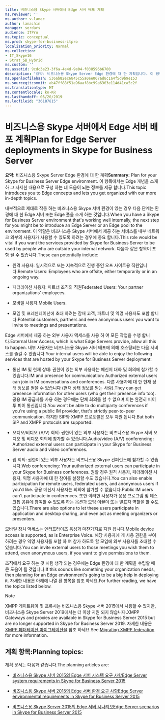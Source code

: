```yaml
---
title: 비즈니스용 Skype 서버에서 Edge 서버 배포 계획
ms.reviewer: ''
ms.author: v-lanac
author: lanachin
manager: serdars
audience: ITPro
ms.topic: conceptual
ms.prod: skype-for-business-itpro
localization_priority: Normal
ms.collection:
- IT_Skype16
- Strat_SB_Hybrid
ms.custom: ''
ms.assetid: 9cdc3e23-3f6a-4e4d-9e04-f038596b6700
description: '요약: 비즈니스용 Skype Server Edge 환경에 대 한 계획입니다. 이 항목에서는 Edge 개념을 소개 하 고 자세한 내용으로 구성 하는 데 도움이 되는 정보를 제공 합니다.'
ms.openlocfilehash: 536ab82ec6845c55a0ee067ad8c1a4f5d9b9e153
ms.sourcegitcommit: ab47ff88f51a96aaf8bc99a6303e114d41ca5c2f
ms.translationtype: MT
ms.contentlocale: ko-KR
ms.lasthandoff: 05/20/2019
ms.locfileid: "36187815"
---
```

# <a name="plan-for-edge-server-deployments-in-skype-for-business-server"></a><span data-ttu-id="9c2c9-104">비즈니스용 Skype 서버에서 Edge 서버 배포 계획</span><span class="sxs-lookup"><span data-stu-id="9c2c9-104">Plan for Edge Server deployments in Skype for Business Server</span></span>
 
<span data-ttu-id="9c2c9-105">**요약:** 비즈니스용 Skype Server Edge 환경에 대 한 계획</span><span class="sxs-lookup"><span data-stu-id="9c2c9-105">**Summary:** Plan for your Skype for Business Server Edge environment.</span></span> <span data-ttu-id="9c2c9-106">이 항목에서는 Edge 개념을 소개 하 고 자세한 내용으로 구성 하는 데 도움이 되는 정보를 제공 합니다.</span><span class="sxs-lookup"><span data-stu-id="9c2c9-106">This topic introduces you to Edge concepts and lets you get organized with our more in-depth topics.</span></span>
  
<span data-ttu-id="9c2c9-107">내부적으로 제대로 작동 하는 비즈니스용 Skype 서버 환경이 있는 경우 다음 단계는 환경에 대 한 Edge 서버 또는 Edge 풀을 소개 하는 것입니다.</span><span class="sxs-lookup"><span data-stu-id="9c2c9-107">When you have a Skype for Business Server environment that's working well internally, the next step for you might be to introduce an Edge Server or an Edge pool to the environment.</span></span> <span data-ttu-id="9c2c9-108">이 역할은 비즈니스용 Skype 서버에서 제공 하는 서비스를 내부 네트워크 외부의 사용자가 사용할 수 있도록 하려는 경우에 중요 합니다.</span><span class="sxs-lookup"><span data-stu-id="9c2c9-108">This role would be vital if you want the services provided by Skype for Business Server to be used by people who are outside your internal network.</span></span> <span data-ttu-id="9c2c9-109">다음과 같은 항목이 포함 될 수 있습니다.</span><span class="sxs-lookup"><span data-stu-id="9c2c9-109">These can potentially include:</span></span>
  
- <span data-ttu-id="9c2c9-110">원격 사용자: 일시적으로 또는 지속적으로 진행 중인 오프 사이트용 직원입니다.</span><span class="sxs-lookup"><span data-stu-id="9c2c9-110">Remote Users: Employees who are offsite, either temporarily or in an ongoing way.</span></span>
    
- <span data-ttu-id="9c2c9-111">페더레이션 사용자: 파트너 조직의 직원</span><span class="sxs-lookup"><span data-stu-id="9c2c9-111">Federated Users: Your partner organizations' employees.</span></span>
    
- <span data-ttu-id="9c2c9-112">모바일 사용자.</span><span class="sxs-lookup"><span data-stu-id="9c2c9-112">Mobile Users.</span></span>
    
- <span data-ttu-id="9c2c9-113">모임 및 프레젠테이션에 초대 하려는 잠재 고객, 파트너 및 익명 사용자도 포함 합니다.</span><span class="sxs-lookup"><span data-stu-id="9c2c9-113">Potential customers, partners and even anonymous users you want to invite to meetings and presentations.</span></span>
    
<span data-ttu-id="9c2c9-114">Edge 서버에서 제공 하는 외부 사용자 액세스를 사용 하 여 모든 작업을 수행 합니다.</span><span class="sxs-lookup"><span data-stu-id="9c2c9-114">External User Access, which is what Edge Servers provide, allow all this to happen.</span></span> <span data-ttu-id="9c2c9-115">내부 사용자는 비즈니스용 Skype 서버 배포에 의해 호스팅되는 다음 서비스를 즐길 수 있습니다.</span><span class="sxs-lookup"><span data-stu-id="9c2c9-115">Your internal users will be able to enjoy the following services that are hosted by your Skype for Business Server deployment:</span></span>
  
- <span data-ttu-id="9c2c9-116">통신 IM 및 현재 상태: 권한이 있는 외부 사용자는 메신저 대화 및 회의에 참가할 수 있습니다.</span><span class="sxs-lookup"><span data-stu-id="9c2c9-116">IM and presence for communication: Authorized external users can join in IM conversations and conferences.</span></span> <span data-ttu-id="9c2c9-117">다른 사용자에 대 한 현재 상태 정보를 얻을 수 있습니다 (현재 상태 정보를 받는 사람).</span><span class="sxs-lookup"><span data-stu-id="9c2c9-117">They can get presence information for other users (who get their presence info too).</span></span> <span data-ttu-id="9c2c9-118">공용 IM 공급자를 사용 하는 경우에는 단체 회의를 할 수 없으며,이는 완전히 피어 투 피어 통신입니다.</span><span class="sxs-lookup"><span data-stu-id="9c2c9-118">You won't be able to do multiparty conferences if you're using a public IM provider, that's strictly peer-to-peer communication.</span></span> <span data-ttu-id="9c2c9-119">하지만 SIP와 XMPP 프로토콜은 모두 지원 됩니다.</span><span class="sxs-lookup"><span data-stu-id="9c2c9-119">But both SIP and XMPP protocols are supported.</span></span>
    
- <span data-ttu-id="9c2c9-120">오디오/비디오 (A/V) 회의: 권한이 있는 외부 사용자는 비즈니스용 Skype 서버 오디오 및 비디오 회의에 참가할 수 있습니다.</span><span class="sxs-lookup"><span data-stu-id="9c2c9-120">Audio/video (A/V) conferencing: Authorized external users can participate in your Skype for Business Server audio and video conferences.</span></span>
    
- <span data-ttu-id="9c2c9-121">웹 회의: 권한이 있는 외부 사용자는 비즈니스용 Skype 컨퍼런스에 참가할 수 있습니다.</span><span class="sxs-lookup"><span data-stu-id="9c2c9-121">Web conferencing: Your authorized external users can participate in your Skype for Business conferences.</span></span> <span data-ttu-id="9c2c9-122">원할 경우 원격 사용자, 페더레이션 사용자, 익명 사용자에 대 한 참여를 설정할 수도 있습니다.</span><span class="sxs-lookup"><span data-stu-id="9c2c9-122">You can also enable participation for remote users, federated users, and anonymous users if you'd like.</span></span> <span data-ttu-id="9c2c9-123">공용 메신저 사용자는 회의에 참가할 수 없습니다.</span><span class="sxs-lookup"><span data-stu-id="9c2c9-123">Public IM users can't participate in conferences.</span></span> <span data-ttu-id="9c2c9-124">또한 이러한 사용자가 응용 프로그램 및 데스크톱 공유에 참여할 수 있도록 하는 옵션과 모임 이끌이 또는 발표자 역할을 할 수도 있습니다.</span><span class="sxs-lookup"><span data-stu-id="9c2c9-124">There are also options to let these users participate in application and desktop sharing, and even act as meeting organizers or presenters.</span></span>
    
<span data-ttu-id="9c2c9-125">모바일 장치 액세스는 엔터프라이즈 음성과 마찬가지로 지원 됩니다.</span><span class="sxs-lookup"><span data-stu-id="9c2c9-125">Mobile device access is supported, as is Enterprise Voice.</span></span> <span data-ttu-id="9c2c9-126">해당 사용자에 게 사용 권한을 부여 하려는 경우 익명 사용자를 포함 하 여 참가 하도록 할 모임에 외부 사용자를 초대할 수 있습니다.</span><span class="sxs-lookup"><span data-stu-id="9c2c9-126">You can invite external users to those meetings you wish them to attend, even anonymous users, if you want to give permissions to them.</span></span>
  
<span data-ttu-id="9c2c9-127">조직에서 요구 하는 것 처럼 생각 되는 경우에는 Edge 환경에 대 한 계획을 수립할 때 큰 도움이 될 것입니다.</span><span class="sxs-lookup"><span data-stu-id="9c2c9-127">If this sounds like something your organization needs, then planning for an Edge environment's going to be a big help in deploying it.</span></span> <span data-ttu-id="9c2c9-128">자세한 내용은 아래에 나열 된 항목을 참조 하세요.</span><span class="sxs-lookup"><span data-stu-id="9c2c9-128">For further reading, we have the topics listed below.</span></span>

> [!NOTE]
> <span data-ttu-id="9c2c9-129">XMPP 게이트웨이 및 프록시는 비즈니스용 Skype 서버 2015에서 사용할 수 있지만, 비즈니스용 Skype Server 2019에서는 더 이상 지원 되지 않습니다.</span><span class="sxs-lookup"><span data-stu-id="9c2c9-129">XMPP Gateways and proxies are available in Skype for Business Server 2015 but are no longer supported in Skype for Business Server 2019.</span></span> <span data-ttu-id="9c2c9-130">자세한 내용은 [XMPP 페더레이션 마이그레이션을](../../../SfBServer2019/migration/migrating-xmpp-federation.md) 참조 하세요.</span><span class="sxs-lookup"><span data-stu-id="9c2c9-130">See [Migrating XMPP federation](../../../SfBServer2019/migration/migrating-xmpp-federation.md) for more information.</span></span> 
  
## <a name="planning-topics"></a><span data-ttu-id="9c2c9-131">계획 항목:</span><span class="sxs-lookup"><span data-stu-id="9c2c9-131">Planning topics:</span></span>

<span data-ttu-id="9c2c9-132">계획 문서는 다음과 같습니다.</span><span class="sxs-lookup"><span data-stu-id="9c2c9-132">The planning articles are:</span></span>
  
- [<span data-ttu-id="9c2c9-133">비즈니스용 Skype 서버 2015의 Edge 서버 시스템 요구 사항</span><span class="sxs-lookup"><span data-stu-id="9c2c9-133">Edge Server system requirements in Skype for Business Server 2015</span></span>](system-requirements.md)
    
- [<span data-ttu-id="9c2c9-134">비즈니스용 Skype 서버 2015의 Edge 서버 환경 요구 사항</span><span class="sxs-lookup"><span data-stu-id="9c2c9-134">Edge Server environmental requirements in Skype for Business Server 2015</span></span>](edge-environmental-requirements.md)
    
- [<span data-ttu-id="9c2c9-135">비즈니스용 Skype Server 2015의 Edge 서버 시나리오</span><span class="sxs-lookup"><span data-stu-id="9c2c9-135">Edge Server scenarios in Skype for Business Server 2015</span></span>](scenarios.md)
    


